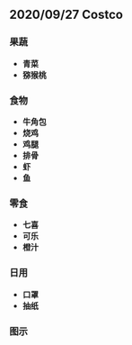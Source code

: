 
## 2020/09/27 Costco
### 果蔬
* **青菜**
* **猕猴桃**



### 食物
* **牛角包**
* **烧鸡**
* **鸡腿**
* **排骨**
* **虾**
* **鱼**



### 零食
* **七喜**
* **可乐**
* **橙汁**

### 日用
* **口罩**
* **抽纸**



### 图示 

